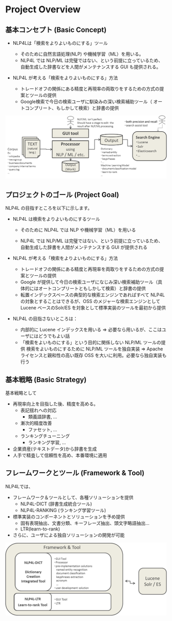 # Project Overview

## 基本コンセプト (Basic Concept)

- NLP4Lは「検索をよりよいものにする」ツール

	- そのために自然言語処理(NLP) や機械学習（ML）を用いる。
	- NLP4L では NLP/ML は完璧ではない、という前提に立っているため、自動生成した辞書などを人間がメンテナンスする GUI も提供される。

- NLP4L が考える「検索をよりよいものにする」方法

	- トレードオフの関係にある精度と再現率の両取りをするための方式の提案とツールの提供
	- Google検索で今日の検索ユーザに馴染みの深い検索補助ツール（ オートコンプリート、もしかして検索）と辞書の提供

![基本コンセプト](images/overview_basic_concept.png)

## プロジェクトのゴール (Project Goal)

NLP4L の目指すところを以下に示します。

- NLP4L は検索をよりよいものにするツール

	- そのために NLP4L では NLP や機械学習（ML）を用いる

	- NLP4L では NLP/ML は完璧ではない、という前提に立っているため、自動生成した辞書を人間がメンテナンスする GUI が提供される

- NLP4L が考える「検索をよりよいものにする」方法

	- トレードオフの関係にある精度と再現率を両取りをするための方式の提案とツールの提供
	- Google が提供して今日の検索ユーザになじみ深い検索補助ツール（具体的にはオートコンプリートともしかして検索）と辞書の提供
	- 転置インデックスベースの典型的な検索エンジンであればすべて NLP4L の対象とすることはできるが、OSS のメジャーな検索エンジンとして Lucene ベースのSolr/ES を対象として標準実装のツールを最初から提供

- NLP4L の目指さないところは：

	- 内部的に Lucene インデックスを用いる => 必要なら用いるが、ここはユーザにはどうでもよい話
	- 「検索をよいものにする」という目的に関係しない NLP/ML ツールの提供
		検索をよいものにするために NLP/ML ツールを独自実装 => Apache ライセンスと親和性の高い既存 OSS を大いに利用。必要なら独自実装も行う

## 基本戦略 (Basic Strategy)

基本戦略として

- 再現率向上を目指した後、精度を高める。
	- 表記揺れへの対応
		- 類義語辞書, …
	- 漸次的精度改善
		- ファセット, …
	- ランキングチューニング
		- ランキング学習, …
- 企業資産(テキストデータ)から辞書を生成
- 人手で精査して信頼性を高め、本番環境に適用

## フレームワークとツール (Framework & Tool)

NLP4Lでは、

- フレームワーク＆ツールとして、各種ソリューションを提供
	- NLP4L-DICT (辞書生成統合ツール)
	- NLP4L-RANKING (ランキング学習ツール)
- 標準実装のコンポーネントとソリューションを予め提供
	- 固有表現抽出、文書分類、キーフレーズ抽出、頭文字略語抽出…
	- LTR(learn-to-rank)
- さらに、ユーザによる独自ソリューションの開発が可能

![フレームワークとツール](images/overview_framework_and_tool.png)


